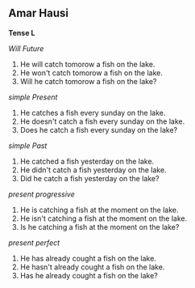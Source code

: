 ## Amar Hausi 

**Tense L**


*Will Future*
1. He will catch tomorow a fish on the lake.
2. He won't catch tomorow a fish on the lake.
3. Will he catch tomorow a fish on the lake?


*simple Present*
1. He catches a fish every sunday on the lake.
2. He doesn't catch a fish every sunday on the lake.
3. Does he catch a fish every sunday on the lake?


*simple Past*
1. He catched a fish yesterday on the lake.
2. He didn't catch a fish yesterday on the lake.
3. Did he catch a fish yesterday on the lake?

*present progressive*
1. He is catching a fish at the moment on the lake.
2. He isn't catching a fish at the moment on the lake.
3. Is he catching a fish at the moment on the lake?

*present perfect*
1. He has already cought a fish on the lake.
2. He hasn't already cought a fish on the lake.
3. Has he already cought a fish on the lake?







